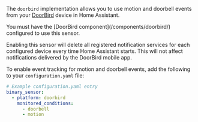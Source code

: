 The `doorbird` implementation allows you to use motion and doorbell events from your [DoorBird](http://www.doorbird.com/) device in Home Assistant.

<p class='note'>
  You must have the [DoorBird component](/components/doorbird/) configured to use this sensor.
</p>

<p class="note warning">
Enabling this sensor will delete all registered notification services for each configured device every time Home Assistant starts. This will not affect notifications delivered by the DoorBird mobile app.
</p>

To enable event tracking for motion and doorbell events, add the following to your `configuration.yaml` file:

```yaml
# Example configuration.yaml entry
binary_sensor:
  - platform: doorbird
    monitored_conditions:
      - doorbell
      - motion
```
